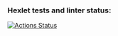 ### Hexlet tests and linter status:
[![Actions Status](https://github.com/stalxr/frontend-project-46/actions/workflows/hexlet-check.yml/badge.svg)](https://github.com/stalxr/frontend-project-46/actions)